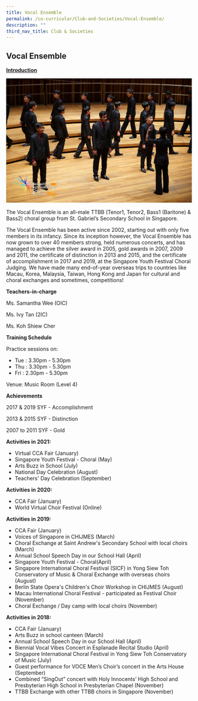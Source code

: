 ```yaml
---
title: Vocal Ensemble
permalink: /co-curricular/Club-and-Societies/Vocal-Ensemble/
description: ""
third_nav_title: Club & Societies
---
```

## Vocal Ensemble 

**<u>Introduction</u>**

![](/images/Singing%20Ramkali%20during%20SICF.jpeg)

The Vocal Ensemble is an all-male TTBB (Tenor1, Tenor2, Bass1 (Baritone) & Bass2) choral group from St. Gabriel’s Secondary School in Singapore.


The Vocal Ensemble has been active since 2002, starting out with only five members in its infancy. Since its inception however, the Vocal Ensemble has now grown to over 40 members strong, held numerous concerts, and has managed to achieve the silver award in 2005, gold awards in 2007, 2009 and 2011, the certificate of distinction in 2013 and 2015, and the certificate of accomplishment in 2017 and 2019, at the Singapore Youth Festival Choral Judging. We have made many end-of-year overseas trips to countries like Macau, Korea, Malaysia, Taiwan, Hong Kong and Japan for cultural and choral exchanges and sometimes, competitions!

**Teachers-in-charge**

Ms. Samantha Wee (OIC)

Ms. Ivy Tan (2IC)  

Ms. Koh Shiew Cher

  

**Training Schedule**

Practice sessions on:

  

*   Tue : 3.30pm - 5.30pm
*   Thu : 3.30pm - 5.30pm
*   Fri : 2.30pm - 5.30pm

Venue: Music Room (Level 4)

  

**Achievements**

2017 & 2019 SYF - Accomplishment

2013 & 2015 SYF - Distinction

2007 to 2011 SYF - Gold

  

**Activities in 2021:**

*   Virtual CCA Fair (January)
*   Singapore Youth Festival - Choral (May)
*   Arts Buzz in School (July)
*   National Day Celebration (August)
*   Teachers' Day Celebration (September)

  

**Activities in 2020:**  

*   CCA Fair (January)
*   World Virtual Choir Festival (Online)

  

**Activities in 2019:**

*   CCA Fair (January)
*   Voices of Singapore in CHIJMES (March)
*   Choral Exchange at Saint Andrew's Secondary School with local choirs (March)
*   Annual School Speech Day in our School Hall (April)
*   Singapore Youth Festival - Choral(April)
*   Singapore International Choral Festival (SICF) in Yong Siew Toh Conservatory of Music & Choral Exchange with overseas choirs (August)
*   Berlin State Opera's Children's Choir Workshop in CHIJMES (August)
*   Macau International Choral Festival - participated as Festival Choir (November)
*   Choral Exchange / Day camp with local choirs (November)

  

**Activities in 2018:**

*   CCA Fair (January)
*   Arts Buzz in school canteen (March)
*   Annual School Speech Day in our School Hall (April)
*   Biennial Vocal Vibes Concert in Esplanade Recital Studio (April)
*   Singapore International Choral Festival in Yong Siew Toh Conservatory of Music (July)
*   Guest performance for VOCE Men’s Choir’s concert in the Arts House (September)
*   Combined “SingOut” concert with Holy Innocents’ High School and Presbyterian High School in Presbyterian Chapel (November)
*   TTBB Exchange with other TTBB choirs in Singapore (November)